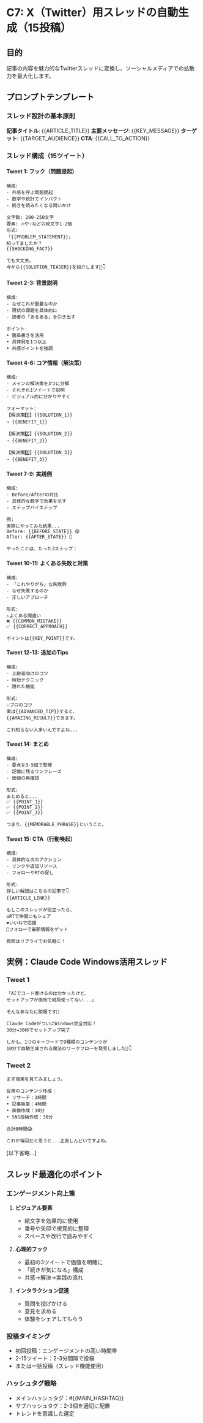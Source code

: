 # C7: X（Twitter）用スレッドの自動生成（15投稿）

## 目的
記事の内容を魅力的なTwitterスレッドに変換し、ソーシャルメディアでの拡散力を最大化します。

## プロンプトテンプレート

### スレッド設計の基本原則

**記事タイトル**: {{ARTICLE_TITLE}}
**主要メッセージ**: {{KEY_MESSAGE}}
**ターゲット**: {{TARGET_AUDIENCE}}
**CTA**: {{CALL_TO_ACTION}}

### スレッド構成（15ツイート）

#### Tweet 1: フック（問題提起）
```
構成: 
- 共感を呼ぶ問題提起
- 数字や統計でインパクト
- 続きを読みたくなる問いかけ

文字数: 200-250文字
要素: 🔥や💡などの絵文字1-2個
形式: 
「{{PROBLEM_STATEMENT}}」
知ってましたか？
{{SHOCKING_FACT}}

でも大丈夫。
今から{{SOLUTION_TEASER}}を紹介します🧵👇
```

#### Tweet 2-3: 背景説明
```
構成:
- なぜこれが重要なのか
- 現状の課題を具体的に
- 読者の「あるある」を引き出す

ポイント:
• 箇条書きを活用
• 具体例を1つ以上
• 共感ポイントを強調
```

#### Tweet 4-6: コア情報（解決策）
```
構成:
- メインの解決策を3つに分解
- それぞれ1ツイートで説明
- ビジュアル的に分かりやすく

フォーマット:
【解決策1️⃣】{{SOLUTION_1}}
→ {{BENEFIT_1}}

【解決策2️⃣】{{SOLUTION_2}}
→ {{BENEFIT_2}}

【解決策3️⃣】{{SOLUTION_3}}
→ {{BENEFIT_3}}
```

#### Tweet 7-9: 実践例
```
構成:
- Before/Afterの対比
- 具体的な数字で効果を示す
- ステップバイステップ

例:
実際にやってみた結果...
Before: {{BEFORE_STATE}} 😰
After: {{AFTER_STATE}} 🎉

やったことは、たった3ステップ：
```

#### Tweet 10-11: よくある失敗と対策
```
構成:
- 「これやりがち」な失敗例
- なぜ失敗するのか
- 正しいアプローチ

形式:
⚠️よくある間違い
❌ {{COMMON_MISTAKE}}
✅ {{CORRECT_APPROACH}}

ポイントは{{KEY_POINT}}です。
```

#### Tweet 12-13: 追加のTips
```
構成:
- 上級者向けのコツ
- 時短テクニック
- 隠れた機能

形式:
💡プロのコツ
実は{{ADVANCED_TIP}}すると、
{{AMAZING_RESULT}}できます。

これ知らない人多いんですよね...
```

#### Tweet 14: まとめ
```
構成:
- 要点を3-5個で整理
- 記憶に残るワンフレーズ
- 価値の再確認

形式:
まとめると...
✅ {{POINT_1}}
✅ {{POINT_2}}
✅ {{POINT_3}}

つまり、{{MEMORABLE_PHRASE}}ということ。
```

#### Tweet 15: CTA（行動喚起）
```
構成:
- 具体的な次のアクション
- リンクや追加リソース
- フォローやRTの促し

形式:
詳しい解説はこちらの記事で👇
{{ARTICLE_LINK}}

もしこのスレッドが役立ったら、
♻️RTで仲間にもシェア
❤️いいねで応援
🔔フォローで最新情報をゲット

質問はリプライでお気軽に！
```

## 実例：Claude Code Windows活用スレッド

### Tweet 1
```
「AIでコード書けるのは分かったけど、
セットアップが面倒で結局使ってない...」

そんなあなたに朗報です🎉

Claude CodeがついにWindows完全対応！
30分→30秒でセットアップ完了

しかも、1つのキーワードで9種類のコンテンツが
10分で自動生成される魔法のワークフローを発見しました🧵👇
```

### Tweet 2
```
まず現実を見てみましょう。

従来のコンテンツ作成：
• リサーチ：3時間
• 記事執筆：4時間  
• 画像作成：30分
• SNS投稿作成：30分

合計8時間😱

これが毎回だと思うと...正直しんどいですよね。
```

[以下省略...]

## スレッド最適化のポイント

### エンゲージメント向上策
1. **ビジュアル要素**
   - 絵文字を効果的に使用
   - 番号や矢印で視覚的に整理
   - スペースや改行で読みやすく

2. **心理的フック**
   - 最初の3ツイートで価値を明確に
   - 「続きが気になる」構成
   - 共感→解決→実践の流れ

3. **インタラクション促進**
   - 質問を投げかける
   - 意見を求める
   - 体験をシェアしてもらう

### 投稿タイミング
- 初回投稿：エンゲージメントの高い時間帯
- 2-15ツイート：2-3分間隔で投稿
- または一括投稿（スレッド機能使用）

### ハッシュタグ戦略
- メインハッシュタグ：#{{MAIN_HASHTAG}}
- サブハッシュタグ：2-3個を適切に配置
- トレンドを意識した選定